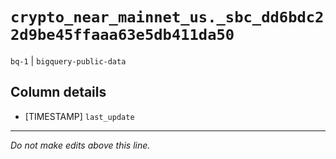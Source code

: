 # `crypto_near_mainnet_us._sbc_dd6bdc22d9be45ffaaa63e5db411da50`
`bq-1` | `bigquery-public-data`

## Column details
* [TIMESTAMP] `last_update`

-------------------------------------------------------------------------------
*Do not make edits above this line.*

